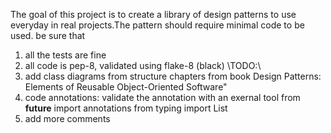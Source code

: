 The goal of this project is to create a library of design patterns to use everyday in real projects.The pattern should require minimal code to be used.
be sure that 
1) all the tests are fine
2) all code is pep-8, validated using flake-8 (black) 
\TODO:\
3) add class diagrams from structure chapters from book Design Patterns: Elements of Reusable Object-Oriented Software"
4) code annotations: 
validate the annotation with an exernal tool
from __future__ import annotations
from typing import List
5) add more comments

